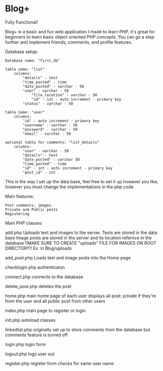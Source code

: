 # Blog+
Fully Functional!

Blog+ is a basic and fun web application I made to learn PHP, it's great for beginners to learn basic object oriented PHP concepts. You can go a step further and implement friends, comments, and profile features. 

Database setup:
	
	Database name: "first_db"
	
	table name: "list"
		columns: 
	 		"details" - text
	 		"time_posted" - time
			"date_posted" - varchar - 50
			"user" - varchar - 50
		       	"file_location" - varchar - 50
  	    		"id" - int - auto increment - primary key
			"status" - varchar - 50
	
	table name: "user"
		columns:
			"id" - auto increment - primary key
			"username" - varchar - 50
			"password" - varchar - 50
			"email" - varchar - 50

	optional table for comments: "list_details"
		columns:
			"user" - varchar - 50
			"details" - text
			"date_posted" - varchar 50
			"time_posted" - time
			"id" - int - auto increment - primary key
			"post_id" - int

This is the way I set up the data base, feel free to set it up however you like, however you must change the implementations in the php code

Main features:

	Post comments, images.
	Private and Public posts
	Registering


Main PHP classes:

add.php
	Uploads text and images to the server.
	Texts are stored in the data base
	Image posts are stored in the server and its location refernce in the database
	!!MAKE SURE TO CREATE "uploads" FILE FOR IMAGES ON ROOT DIRECTORY!! Ex: in Blog/uploads

add_post.php
	Loads text and image posts into the Home page

checklogin.php
	authenticaion 

connect.php 
	connects to the database

delete_post.php
	deletes the post

home.php
	main home page of each user
	displays all post: private if they're from the user and all public post from other users	

index.php
	main page to register or login

init.php
	autoload classes

linkedlist.php
	originally set up to store comments from the database but comments feature is turned off

login.php
	login form

logout.php
	logs user out

register.php
	register form
	checks for same user name




